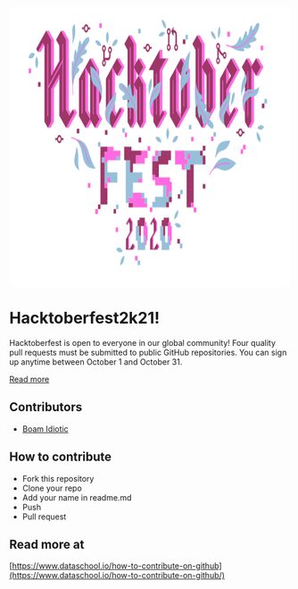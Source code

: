 <img align="center" height="500" src="https://github.com/xg7/hacktoberfest2k20/blob/master/assets/hacktoberfest2k20.png"/>


# Hacktoberfest2k21!


Hacktoberfest is open to everyone in our global community! Four quality pull requests must be submitted to public GitHub repositories. You can sign up anytime between October 1 and October 31.

[Read more](https://hacktoberfest.digitalocean.com/faq/)

## Contributors

- [Boam Idiotic](https://github.com/boamidiotic)

## How to contribute

- Fork this repository
- Clone your repo
- Add your name in readme.md
- Push
- Pull request

## Read more at

[https://www.dataschool.io/how-to-contribute-on-github](https://www.dataschool.io/how-to-contribute-on-github/)
